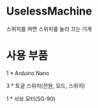# UselessMachine
스위치를 켜면 스위치를 눌러 끄는 기계

# 사용 부품
1 * Arduino Nano

3 * 토글 스위치(전원, 모드, 스위치)

1 * 서보 모터(SG-90)
